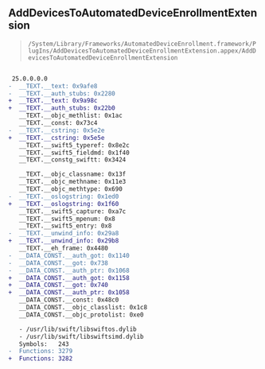 ## AddDevicesToAutomatedDeviceEnrollmentExtension

> `/System/Library/Frameworks/AutomatedDeviceEnrollment.framework/PlugIns/AddDevicesToAutomatedDeviceEnrollmentExtension.appex/AddDevicesToAutomatedDeviceEnrollmentExtension`

```diff

 25.0.0.0.0
-  __TEXT.__text: 0x9afe8
-  __TEXT.__auth_stubs: 0x2280
+  __TEXT.__text: 0x9a98c
+  __TEXT.__auth_stubs: 0x22b0
   __TEXT.__objc_methlist: 0x1ac
   __TEXT.__const: 0x73c4
-  __TEXT.__cstring: 0x5e2e
+  __TEXT.__cstring: 0x5e5e
   __TEXT.__swift5_typeref: 0x8e2c
   __TEXT.__swift5_fieldmd: 0x1f40
   __TEXT.__constg_swiftt: 0x3424

   __TEXT.__objc_classname: 0x13f
   __TEXT.__objc_methname: 0x11e3
   __TEXT.__objc_methtype: 0x690
-  __TEXT.__oslogstring: 0x1ed0
+  __TEXT.__oslogstring: 0x1f60
   __TEXT.__swift5_capture: 0xa7c
   __TEXT.__swift5_mpenum: 0x8
   __TEXT.__swift5_entry: 0x8
-  __TEXT.__unwind_info: 0x29a8
+  __TEXT.__unwind_info: 0x29b8
   __TEXT.__eh_frame: 0x4480
-  __DATA_CONST.__auth_got: 0x1140
-  __DATA_CONST.__got: 0x738
-  __DATA_CONST.__auth_ptr: 0x1068
+  __DATA_CONST.__auth_got: 0x1158
+  __DATA_CONST.__got: 0x740
+  __DATA_CONST.__auth_ptr: 0x1058
   __DATA_CONST.__const: 0x48c0
   __DATA_CONST.__objc_classlist: 0x1c8
   __DATA_CONST.__objc_protolist: 0xe0

   - /usr/lib/swift/libswiftos.dylib
   - /usr/lib/swift/libswiftsimd.dylib
   Symbols:   243
-  Functions: 3279
+  Functions: 3282
 

```

